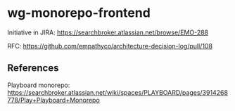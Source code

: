 # wg-monorepo-frontend

Initiative in JIRA: https://searchbroker.atlassian.net/browse/EMO-288

RFC: https://github.com/empathyco/architecture-decision-log/pull/108

## References

Playboard monorepo: https://searchbroker.atlassian.net/wiki/spaces/PLAYBOARD/pages/3914268778/Play+Playboard+Monorepo
